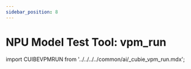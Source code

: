 ```yaml
---
sidebar_position: 8
---
```


# NPU Model Test Tool: vpm_run

import CUIBEVPMRUN from '../../../../common/ai/\_cubie_vpm_run.mdx';

<CUIBEVPMRUN />

